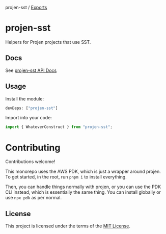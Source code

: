 projen-sst / [Exports](modules.md)

# projen-sst

Helpers for Projen projects that use SST.

## Docs

See [projen-sst API Docs](docs/modules.md)

## Usage

Install the module:

```typescript
devDeps: ["projen-sst"]
```

Import into your code:

```typescript
import { WhateverConstruct } from "projen-sst";
```

# Contributing

Contributions welcome!

This monorepo uses the AWS PDK, which is just a wrapper around projen. To get started, in the root, run `pnpm i` to install everything.

Then, you can handle things normally with projen, or you can use the PDK CLI instead, which is essentially the same thing. You can install globally or use `npx pdk` as per normal.

## License

This project is licensed under the terms of the [MIT License](LICENSE.md).
